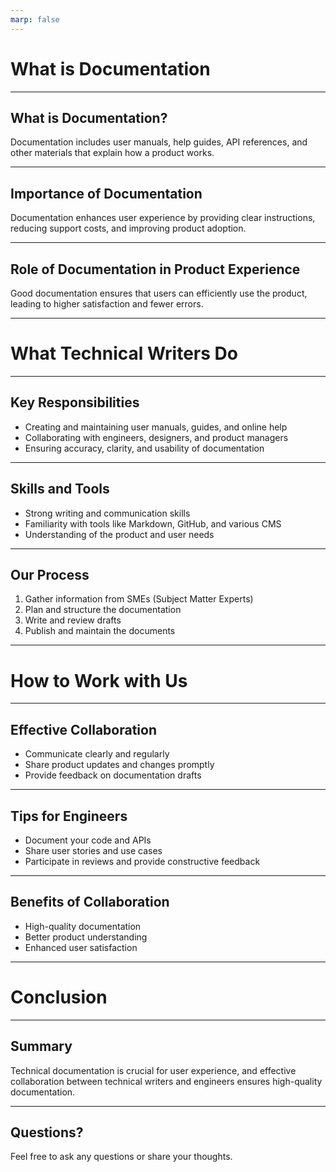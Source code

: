 ```yaml
---
marp: false
---
```

# What is Documentation

---

## What is Documentation?

Documentation includes user manuals, help guides, API references, and other materials that explain how a product works.

---

## Importance of Documentation

Documentation enhances user experience by providing clear instructions, reducing support costs, and improving product adoption.

---

## Role of Documentation in Product Experience

Good documentation ensures that users can efficiently use the product, leading to higher satisfaction and fewer errors.

---

# What Technical Writers Do

---

## Key Responsibilities

- Creating and maintaining user manuals, guides, and online help
- Collaborating with engineers, designers, and product managers
- Ensuring accuracy, clarity, and usability of documentation

---

## Skills and Tools

- Strong writing and communication skills
- Familiarity with tools like Markdown, GitHub, and various CMS
- Understanding of the product and user needs

---

## Our Process

1. Gather information from SMEs (Subject Matter Experts)
2. Plan and structure the documentation
3. Write and review drafts
4. Publish and maintain the documents

---

# How to Work with Us

---

## Effective Collaboration

- Communicate clearly and regularly
- Share product updates and changes promptly
- Provide feedback on documentation drafts

---

## Tips for Engineers

- Document your code and APIs
- Share user stories and use cases
- Participate in reviews and provide constructive feedback

---

## Benefits of Collaboration

- High-quality documentation
- Better product understanding
- Enhanced user satisfaction

---

# Conclusion

---

## Summary

Technical documentation is crucial for user experience, and effective collaboration between technical writers and engineers ensures high-quality documentation.

---

## Questions?

Feel free to ask any questions or share your thoughts.

